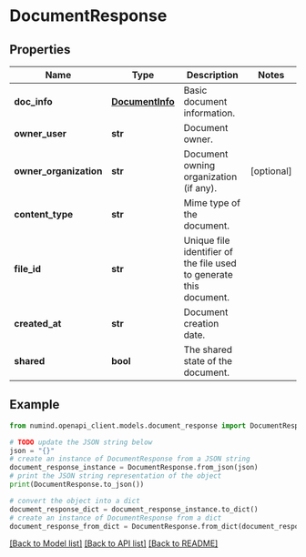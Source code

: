 # DocumentResponse


## Properties

Name | Type | Description | Notes
------------ | ------------- | ------------- | -------------
**doc_info** | [**DocumentInfo**](DocumentInfo.md) | Basic document information. | 
**owner_user** | **str** | Document owner. | 
**owner_organization** | **str** | Document owning organization (if any). | [optional] 
**content_type** | **str** | Mime type of the document. | 
**file_id** | **str** | Unique file identifier of the file used to generate this document. | 
**created_at** | **str** | Document creation date. | 
**shared** | **bool** | The shared state of the document. | 

## Example

```python
from numind.openapi_client.models.document_response import DocumentResponse

# TODO update the JSON string below
json = "{}"
# create an instance of DocumentResponse from a JSON string
document_response_instance = DocumentResponse.from_json(json)
# print the JSON string representation of the object
print(DocumentResponse.to_json())

# convert the object into a dict
document_response_dict = document_response_instance.to_dict()
# create an instance of DocumentResponse from a dict
document_response_from_dict = DocumentResponse.from_dict(document_response_dict)
```
[[Back to Model list]](../README.md#documentation-for-models) [[Back to API list]](../README.md#documentation-for-api-endpoints) [[Back to README]](../README.md)


